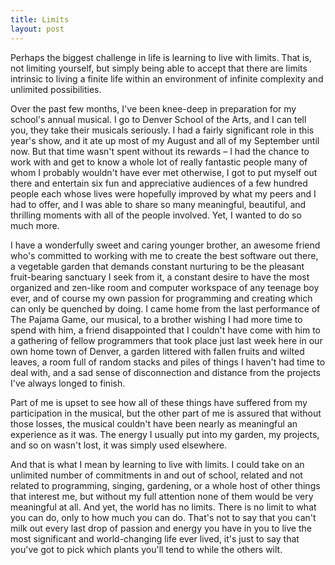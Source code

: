 ```yaml
---
title: Limits
layout: post
--- 
```


Perhaps the biggest challenge in life is learning to live with limits. That is, not limiting yourself, but simply being able to accept that there are limits intrinsic to living a finite life within an environment of infinite complexity and unlimited possibilities.

Over the past few months, I've been knee-deep in preparation for my school's annual musical. I go to Denver School of the Arts, and I can tell you, they take their musicals seriously. I had a fairly significant role in this year's show, and it ate up most of my August and all of my September until now. But that time wasn't spent without its rewards – I had the chance to work with and get to know a whole lot of really fantastic people many of whom I probably wouldn't have ever met otherwise, I got to put myself out there and entertain six fun and appreciative audiences of a few hundred people each whose lives were hopefully improved by what my peers and I had to offer, and I was able to share so many meaningful, beautiful, and thrilling moments with all of the people involved. Yet, I wanted to do so much more.

I have a wonderfully sweet and caring younger brother, an awesome friend who's committed to working with me to create the best software out there, a vegetable garden that demands constant nurturing to be the pleasant fruit-bearing sanctuary I seek from it, a constant desire to have the most organized and zen-like room and computer workspace of any teenage boy ever, and of course my own passion for programming and creating which can only be quenched by doing. I came home from the last performance of The Pajama Game, our musical, to a brother wishing I had more time to spend with him, a friend disappointed that I couldn't have come with him to a gathering of fellow programmers that took place just last week here in our own home town of Denver, a garden littered with fallen fruits and wilted leaves, a room full of random stacks and piles of things I haven't had time to deal with, and a sad sense of disconnection and distance from the projects I've always longed to finish.

Part of me is upset to see how all of these things have suffered from my participation in the musical, but the other part of me is assured that without those losses, the musical couldn't have been nearly as meaningful an experience as it was. The energy I usually put into my garden, my projects, and so on wasn't lost, it was simply used elsewhere.

And that is what I mean by learning to live with limits. I could take on an unlimited number of commitments in and out of school, related and not related to programming, singing, gardening, or a whole host of other things that interest me, but without my full attention none of them would be very meaningful at all. And yet, the world has no limits. There is no limit to what you can do, only to how much you can do. That's not to say that you can't milk out every last drop of passion and energy you have in you to live the most significant and world-changing life ever lived, it's just to say that you've got to pick which plants you'll tend to while the others wilt.